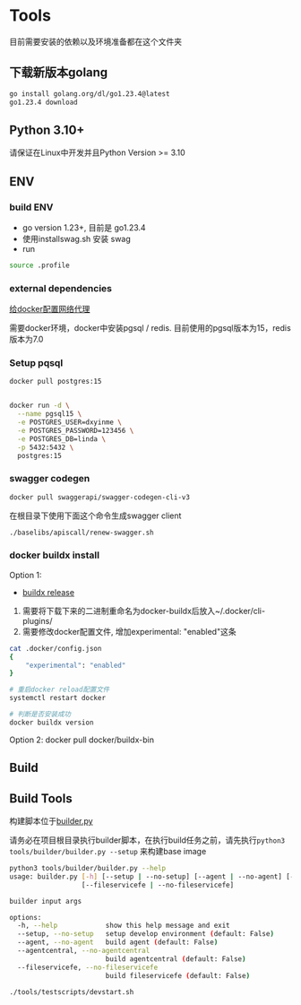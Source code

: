 # Tools

目前需要安装的依赖以及环境准备都在这个文件夹

## 下载新版本golang
```bash
go install golang.org/dl/go1.23.4@latest
go1.23.4 download
```

## Python 3.10+

请保证在Linux中开发并且Python Version >= 3.10

## ENV
### build ENV

- go version 1.23+, 目前是 go1.23.4
- 使用installswag.sh 安装 swag
- run
```bash
source .profile
```

### external dependencies

[给docker配置网络代理](https://www.cnblogs.com/Chary/p/18096678)

需要docker环境，docker中安装pgsql / redis. 目前使用的pgsql版本为15，redis版本为7.0


### Setup pqsql
```bash
docker pull postgres:15
```

```bash

docker run -d \
  --name pgsql15 \
  -e POSTGRES_USER=dxyinme \
  -e POSTGRES_PASSWORD=123456 \
  -e POSTGRES_DB=linda \
  -p 5432:5432 \
  postgres:15

```

### swagger codegen
```bash
docker pull swaggerapi/swagger-codegen-cli-v3
```
在根目录下使用下面这个命令生成swagger client
```bash
./baselibs/apiscall/renew-swagger.sh
```

### docker buildx install
Option 1:
- [buildx release](https://github.com/docker/buildx/releases)

1. 需要将下载下来的二进制重命名为docker-buildx后放入~/.docker/cli-plugins/
2. 需要修改docker配置文件, 增加experimental: "enabled"这条
```bash
cat .docker/config.json
{
    "experimental": "enabled"
}

# 重启docker reload配置文件
systemctl restart docker

# 判断是否安装成功
docker buildx version
```
Option 2:  docker pull docker/buildx-bin

## Build

## Build Tools

构建脚本位于[builder.py](builder/builder.py)

请务必在项目根目录执行builder脚本，在执行build任务之前，请先执行`python3 tools/builder/builder.py --setup` 来构建base image

```bash
python3 tools/builder/builder.py --help
usage: builder.py [-h] [--setup | --no-setup] [--agent | --no-agent] [--agentcentral | --no-agentcentral]
                  [--fileservicefe | --no-fileservicefe]

builder input args

options:
  -h, --help            show this help message and exit
  --setup, --no-setup   setup develop environment (default: False)
  --agent, --no-agent   build agent (default: False)
  --agentcentral, --no-agentcentral
                        build agentcentral (default: False)
  --fileservicefe, --no-fileservicefe
                        build fileservicefe (default: False)
                        
./tools/testscripts/devstart.sh
```